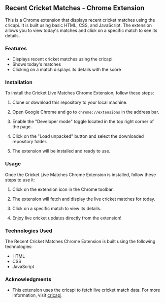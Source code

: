 ##  Recent Cricket Matches - Chrome Extension

This is a Chrome extension that displays recent cricket matches using the cricapi. It is built using basic HTML, CSS, and JavaScript. The extension allows you to view today's matches and click on a specific match to see its details.

### Features

- Displays recent cricket matches using the cricapi
- Shows today's matches
- Clicking on a match displays its details with the score

### Installation

To install the Cricket Live Matches Chrome Extension, follow these steps:

1. Clone or download this repository to your local machine.

2. Open Google Chrome and go to `chrome://extensions` in the address bar.

3. Enable the "Developer mode" toggle located in the top right corner of the page.

4. Click on the "Load unpacked" button and select the downloaded repository folder.

5. The extension will be installed and ready to use.

### Usage

Once the Cricket Live Matches Chrome Extension is installed, follow these steps to use it:

1. Click on the extension icon in the Chrome toolbar.

2. The extension will fetch and display the live cricket matches for today.

3. Click on a specific match to view its details.

4. Enjoy live cricket updates directly from the extension!

### Technologies Used

The Recent Cricket Matches Chrome Extension is built using the following technologies:

- HTML
- CSS
- JavaScript

### Acknowledgments

- This extension uses the cricapi to fetch live cricket match data. For more information, visit [cricapi](https://www.cricapi.com/).
